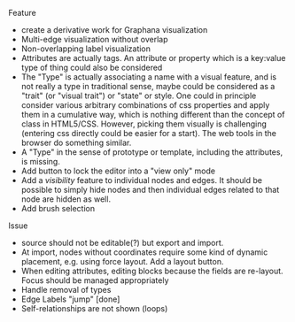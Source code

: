 Feature
* create a derivative work for Graphana visualization
* Multi-edge visualization without overlap
* Non-overlapping label visualization
* Attributes are actually tags. An attribute or property which is a key:value type of thing could also be considered
* The "Type" is actually associating a name with a visual feature, and is not really a type in traditional sense, maybe could be considered as a "trait" (or "visual trait") or "state" or style. One could in principle consider various arbitrary combinations of css properties and apply them in a cumulative way, which is nothing different than the concept of class in HTML5/CSS. However, picking them visually is challenging (entering css directly could be easier for a start). The web tools in the browser do something similar.
* A "Type" in the sense of prototype or template, including the attributes, is missing.
* Add button to lock the editor into a "view only" mode
* Add a *visibility* feature to individual nodes and edges. It should be possible to simply hide nodes and then individual edges related to that node are hidden as well. 
* Add brush selection


Issue
* source should not be editable(?) but export and import.
* At import, nodes without coordinates require some kind of dynamic placement, e.g. using force layout. Add a layout button.
* When editing attributes, editing blocks because the fields are re-layout. Focus should be managed appropriately 
* Handle removal of types
* Edge Labels "jump" [done]
* Self-relationships are not shown (loops)


